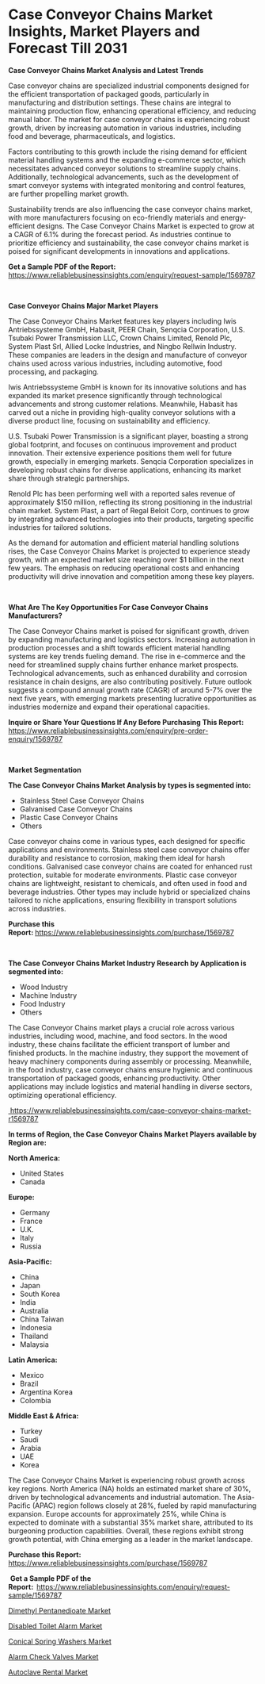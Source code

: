 <p><h1>Case Conveyor Chains Market Insights, Market Players and Forecast Till 2031</h1></p><p><strong>Case Conveyor Chains Market Analysis and Latest Trends</strong></p>
<p><p>Case conveyor chains are specialized industrial components designed for the efficient transportation of packaged goods, particularly in manufacturing and distribution settings. These chains are integral to maintaining production flow, enhancing operational efficiency, and reducing manual labor. The market for case conveyor chains is experiencing robust growth, driven by increasing automation in various industries, including food and beverage, pharmaceuticals, and logistics.</p><p>Factors contributing to this growth include the rising demand for efficient material handling systems and the expanding e-commerce sector, which necessitates advanced conveyor solutions to streamline supply chains. Additionally, technological advancements, such as the development of smart conveyor systems with integrated monitoring and control features, are further propelling market growth.</p><p>Sustainability trends are also influencing the case conveyor chains market, with more manufacturers focusing on eco-friendly materials and energy-efficient designs. The Case Conveyor Chains Market is expected to grow at a CAGR of 6.1% during the forecast period. As industries continue to prioritize efficiency and sustainability, the case conveyor chains market is poised for significant developments in innovations and applications.</p></p>
<p><strong>Get a Sample PDF of the Report:&nbsp;</strong> <a href="https://www.reliablebusinessinsights.com/enquiry/request-sample/1569787?utm_campaign=41&utm_medium=2&utm_source=Github&utm_content=ia&utm_term=19102024&utm_id=case-conveyor-chains">https://www.reliablebusinessinsights.com/enquiry/request-sample/1569787</a></p>
<p>&nbsp;</p>
<p><strong>Case Conveyor Chains Major Market Players</strong></p>
<p><p>The Case Conveyor Chains Market features key players including Iwis Antriebssysteme GmbH, Habasit, PEER Chain, Senqcia Corporation, U.S. Tsubaki Power Transmission LLC, Crown Chains Limited, Renold Plc, System Plast Srl, Allied Locke Industries, and Ningbo Rellwin Industry. These companies are leaders in the design and manufacture of conveyor chains used across various industries, including automotive, food processing, and packaging.</p><p>Iwis Antriebssysteme GmbH is known for its innovative solutions and has expanded its market presence significantly through technological advancements and strong customer relations. Meanwhile, Habasit has carved out a niche in providing high-quality conveyor solutions with a diverse product line, focusing on sustainability and efficiency.</p><p>U.S. Tsubaki Power Transmission is a significant player, boasting a strong global footprint, and focuses on continuous improvement and product innovation. Their extensive experience positions them well for future growth, especially in emerging markets. Senqcia Corporation specializes in developing robust chains for diverse applications, enhancing its market share through strategic partnerships.</p><p>Renold Plc has been performing well with a reported sales revenue of approximately $150 million, reflecting its strong positioning in the industrial chain market. System Plast, a part of Regal Beloit Corp, continues to grow by integrating advanced technologies into their products, targeting specific industries for tailored solutions.</p><p>As the demand for automation and efficient material handling solutions rises, the Case Conveyor Chains Market is projected to experience steady growth, with an expected market size reaching over $1 billion in the next few years. The emphasis on reducing operational costs and enhancing productivity will drive innovation and competition among these key players.</p></p>
<p>&nbsp;</p>
<p><strong>What Are The Key Opportunities For Case Conveyor Chains Manufacturers?</strong></p>
<p><p>The Case Conveyor Chains market is poised for significant growth, driven by expanding manufacturing and logistics sectors. Increasing automation in production processes and a shift towards efficient material handling systems are key trends fueling demand. The rise in e-commerce and the need for streamlined supply chains further enhance market prospects. Technological advancements, such as enhanced durability and corrosion resistance in chain designs, are also contributing positively. Future outlook suggests a compound annual growth rate (CAGR) of around 5-7% over the next five years, with emerging markets presenting lucrative opportunities as industries modernize and expand their operational capacities.</p></p>
<p><strong>Inquire or Share Your Questions If Any Before Purchasing This Report:</strong> <a href="https://www.reliablebusinessinsights.com/enquiry/pre-order-enquiry/1569787?utm_campaign=41&utm_medium=2&utm_source=Github&utm_content=ia&utm_term=19102024&utm_id=case-conveyor-chains">https://www.reliablebusinessinsights.com/enquiry/pre-order-enquiry/1569787</a></p>
<p>&nbsp;</p>
<p><strong>Market Segmentation</strong></p>
<p><strong>The Case Conveyor Chains Market Analysis by types is segmented into:</strong></p>
<p><ul><li>Stainless Steel Case Conveyor Chains</li><li>Galvanised Case Conveyor Chains</li><li>Plastic Case Conveyor Chains</li><li>Others</li></ul></p>
<p><p>Case conveyor chains come in various types, each designed for specific applications and environments. Stainless steel case conveyor chains offer durability and resistance to corrosion, making them ideal for harsh conditions. Galvanised case conveyor chains are coated for enhanced rust protection, suitable for moderate environments. Plastic case conveyor chains are lightweight, resistant to chemicals, and often used in food and beverage industries. Other types may include hybrid or specialized chains tailored to niche applications, ensuring flexibility in transport solutions across industries.</p></p>
<p><strong>Purchase this Report:&nbsp;</strong><a href="https://www.reliablebusinessinsights.com/purchase/1569787?utm_campaign=41&utm_medium=2&utm_source=Github&utm_content=ia&utm_term=19102024&utm_id=case-conveyor-chains">https://www.reliablebusinessinsights.com/purchase/1569787</a></p>
<p>&nbsp;</p>
<p><strong>The Case Conveyor Chains Market Industry Research by Application is segmented into:</strong></p>
<p><ul><li>Wood Industry</li><li>Machine Industry</li><li>Food Industry</li><li>Others</li></ul></p>
<p><p>The Case Conveyor Chains market plays a crucial role across various industries, including wood, machine, and food sectors. In the wood industry, these chains facilitate the efficient transport of lumber and finished products. In the machine industry, they support the movement of heavy machinery components during assembly or processing. Meanwhile, in the food industry, case conveyor chains ensure hygienic and continuous transportation of packaged goods, enhancing productivity. Other applications may include logistics and material handling in diverse sectors, optimizing operational efficiency.</p></p>
<p><a href="https://www.reliablebusinessinsights.com/case-conveyor-chains-market-r1569787?utm_campaign=41&utm_medium=2&utm_source=Github&utm_content=ia&utm_term=19102024&utm_id=case-conveyor-chains">&nbsp;https://www.reliablebusinessinsights.com/case-conveyor-chains-market-r1569787</a></p>
<p><strong>In terms of Region, the Case Conveyor Chains Market Players available by Region are:</strong></p>
<p>
    <p> <strong> North America: </strong>
        <ul>
            <li>United States</li>
            <li>Canada</li>
        </ul>
        </p> 
    <p> <strong> Europe: </strong>
        <ul>
            <li>Germany</li>
            <li>France</li>
            <li>U.K.</li>
            <li>Italy</li>
            <li>Russia</li>
        </ul>
        </p> 
    <p> <strong> Asia-Pacific: </strong>
        <ul>
            <li>China</li>
            <li>Japan</li>
            <li>South Korea</li>
            <li>India</li>
            <li>Australia</li>
            <li>China Taiwan</li>
            <li>Indonesia</li>
            <li>Thailand</li>
            <li>Malaysia</li>
        </ul>
        </p> 
    <p> <strong> Latin America: </strong>
        <ul>
            <li>Mexico</li>
            <li>Brazil</li>
            <li>Argentina Korea</li>
            <li>Colombia</li>
        </ul>
        </p> 
    <p> <strong> Middle East & Africa: </strong>
        <ul>
            <li>Turkey</li>
            <li>Saudi</li>
            <li>Arabia</li>
            <li>UAE</li>
            <li>Korea</li>
        </ul>
    </p>
    </p>
<p><p>The Case Conveyor Chains Market is experiencing robust growth across key regions. North America (NA) holds an estimated market share of 30%, driven by technological advancements and industrial automation. The Asia-Pacific (APAC) region follows closely at 28%, fueled by rapid manufacturing expansion. Europe accounts for approximately 25%, while China is expected to dominate with a substantial 35% market share, attributed to its burgeoning production capabilities. Overall, these regions exhibit strong growth potential, with China emerging as a leader in the market landscape.</p></p>
<p><strong>Purchase this Report: </strong><a href="https://www.reliablebusinessinsights.com/purchase/1569787?utm_campaign=41&utm_medium=2&utm_source=Github&utm_content=ia&utm_term=19102024&utm_id=case-conveyor-chains">https://www.reliablebusinessinsights.com/purchase/1569787</a></p>
<p>&nbsp;<strong>Get a Sample PDF of the Report:&nbsp;&nbsp;</strong><a href="https://www.reliablebusinessinsights.com/enquiry/request-sample/1569787?utm_campaign=41&utm_medium=2&utm_source=Github&utm_content=ia&utm_term=19102024&utm_id=case-conveyor-chains">https://www.reliablebusinessinsights.com/enquiry/request-sample/1569787</a></p>
<p><strong></strong></p>
<p><p><a href="https://medium.com/@viktors14ni/global-dimethyl-pentanedioate-market-trends-analysis-and-future-growth-prospects-2024-2031-2f33a8a2378e?utm_campaign=41&utm_medium=2&utm_source=Github&utm_content=ia&utm_term=19102024&utm_id=case-conveyor-chains">Dimethyl Pentanedioate Market</a></p><p><a href="https://issuu.com/reportprime-2/docs/disabled-toilet-alarm-market-size-2_fcf2f6186bd755?utm_campaign=41&utm_medium=2&utm_source=Github&utm_content=ia&utm_term=19102024&utm_id=case-conveyor-chains">Disabled Toilet Alarm Market</a></p><p><a href="https://github.com/nifongekclosebn1/Market-Research-Report-List-1/blob/main/conical-spring-washers-market.md?utm_campaign=41&utm_medium=2&utm_source=Github&utm_content=ia&utm_term=19102024&utm_id=case-conveyor-chains">Conical Spring Washers Market</a></p><p><a href="https://github.com/maximinauago/Market-Research-Report-List-1/blob/main/alarm-check-valves-market.md?utm_campaign=41&utm_medium=2&utm_source=Github&utm_content=ia&utm_term=19102024&utm_id=case-conveyor-chains">Alarm Check Valves Market</a></p><p><a href="https://issuu.com/reportprime-2/docs/autoclave-rental-market-size-2030.p_884a2b579f5f39?utm_campaign=41&utm_medium=2&utm_source=Github&utm_content=ia&utm_term=19102024&utm_id=case-conveyor-chains">Autoclave Rental Market</a></p></p>